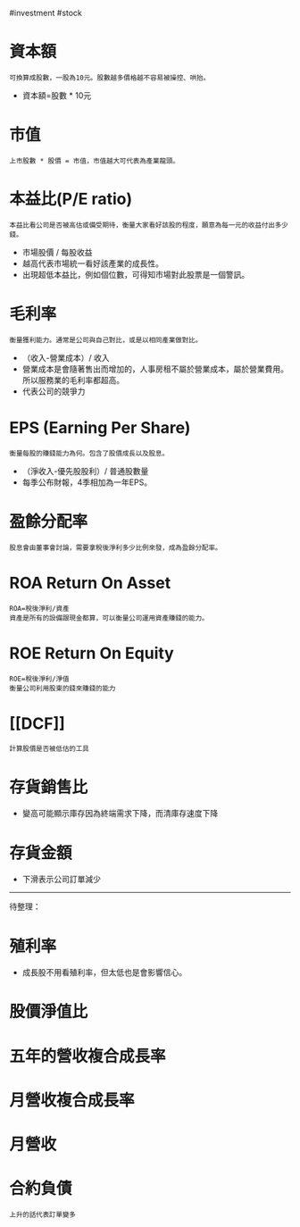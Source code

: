  #investment #stock

# 資本額
	可換算成股數，一股為10元。股數越多價格越不容易被操控、哄抬。
	
- 資本額=股數 * 10元

# 市值
	上市股數 * 股價 = 市值，市值越大可代表為產業龍頭。

# 本益比(P/E ratio)
	本益比看公司是否被高估或備受期待，衡量大家看好該股的程度，願意為每一元的收益付出多少錢。

- 市場股價 / 每股收益
- 越高代表市場統一看好該產業的成長性。
- 出現超低本益比，例如個位數，可得知市場對此股票是一個警訊。

# 毛利率
	衡量獲利能力。通常是公司與自己對比，或是以相同產業做對比。

- （收入-營業成本）/ 收入
- 營業成本是會隨著售出而增加的，人事房租不屬於營業成本，屬於營業費用。所以服務業的毛利率都超高。
- 代表公司的競爭力

# EPS (Earning Per Share)
	衡量每股的賺錢能力為何。包含了股價成長以及股息。

- （淨收入-優先股股利）/ 普通股數量
- 每季公布財報，4季相加為一年EPS。

# 盈餘分配率
	股息會由董事會討論，需要拿稅後淨利多少比例來發，成為盈餘分配率。

# ROA Return On Asset
	ROA=稅後淨利/資產
	資產是所有的設備跟現金都算，可以衡量公司運用資產賺錢的能力。
	
# ROE Return On Equity
	ROE=稅後淨利/淨值
	衡量公司利用股東的錢來賺錢的能力

# [[DCF]]
	計算股價是否被低估的工具

# 存貨銷售比
- 變高可能顯示庫存因為終端需求下降，而清庫存速度下降

# 存貨金額
- 下滑表示公司訂單減少
---
待整理：
# 殖利率
-   成長股不用看殖利率，但太低也是會影響信心。
# 股價淨值比
# 五年的營收複合成長率
# 月營收複合成長率
# 月營收
# 合約負債
	上升的話代表訂單變多
